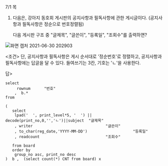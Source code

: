 7/1  목


 1. 다음은, 강아지 동호회 게시판의
 공지사항과 필독사항에 관한 게시글이다. (공지사항과 필독사항은 정순으로 번호정렬됨)
  
      다음 게시판 구조 중 
  "글제목", "글쓴이", "등록일", "조회수"를 출력하면?
  
  
  
![화면 캡처 2021-06-30 202903](https://user-images.githubusercontent.com/84062322/123953204-ed7a0d00-d9e1-11eb-9d9e-953a2c2b9e49.png)


  
  
  
  
  
  
 <조건> 단, 공지사항과 필독사항은 
  게시 순서대로 '정순번호'로 정렬하고,
    공지사항과 필독사항에는 답글을 달 수 있다.
     들여쓰기는 3칸, 기호는 'ㄴ'을 사용한다.







답>



 
 
 	select
		 rownum		 "번호"
		,  b.*
 	from
	
	(
	   select
		lpad('  ', print_level*5, '  ') || decode(print_no,0,'','ㄴ')||subject  "글제목"
		, writer								"글쓴이"
		, to_char(reg_date,'YYYY-MM-DD')					"등록일"
		, readcount								"조회수"
		
	   from board
	   order by
		group_no asc, print_no desc
	)  b ,  (select count(*) CNT from board) x





